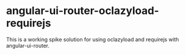 # angular-ui-router-oclazyload-requirejs
This is a working spike solution for using oclazyload and requirejs with angular-ui-router.
